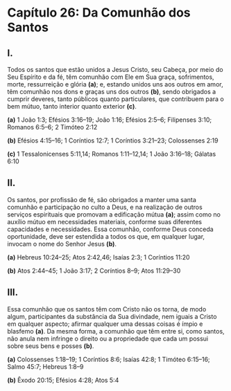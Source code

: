 # Capítulo 26: Da Comunhão dos Santos

## **I.**
Todos os santos que estão unidos a Jesus Cristo, seu Cabeça, por meio do Seu Espírito e da fé, têm comunhão com Ele em Sua graça, sofrimentos, morte, ressurreição e glória **(a)**; e, estando unidos uns aos outros em amor, têm comunhão nos dons e graças uns dos outros **(b)**, sendo obrigados a cumprir deveres, tanto públicos quanto particulares, que contribuem para o bem mútuo, tanto interior quanto exterior **(c)**.

**(a)** 1 João 1:3; Efésios 3:16–19; João 1:16; Efésios 2:5–6; Filipenses 3:10; Romanos 6:5–6; 2 Timóteo 2:12

**(b)** Efésios 4:15–16; 1 Coríntios 12:7; 1 Coríntios 3:21–23; Colossenses 2:19

**(c)** 1 Tessalonicenses 5:11,14; Romanos 1:11–12,14; 1 João 3:16–18; Gálatas 6:10

## **II.**
Os santos, por profissão de fé, são obrigados a manter uma santa comunhão e participação no culto a Deus, e na realização de outros serviços espirituais que promovam a edificação mútua **(a)**; assim como no auxílio mútuo em necessidades materiais, conforme suas diferentes capacidades e necessidades. Essa comunhão, conforme Deus conceda oportunidade, deve ser estendida a todos os que, em qualquer lugar, invocam o nome do Senhor Jesus **(b)**.

**(a)** Hebreus 10:24–25; Atos 2:42,46; Isaías 2:3; 1 Coríntios 11:20

**(b)** Atos 2:44–45; 1 João 3:17; 2 Coríntios 8–9; Atos 11:29–30

## **III.**
Essa comunhão que os santos têm com Cristo não os torna, de modo algum, participantes da substância da Sua divindade, nem iguais a Cristo em qualquer aspecto; afirmar qualquer uma dessas coisas é ímpio e blasfemo **(a)**. Da mesma forma, a comunhão que têm entre si, como santos, não anula nem infringe o direito ou a propriedade que cada um possui sobre seus bens e posses **(b)**. 

**(a)** Colossenses 1:18–19; 1 Coríntios 8:6; Isaías 42:8; 1 Timóteo 6:15–16; Salmo 45:7; Hebreus 1:8–9

**(b)** Êxodo 20:15; Efésios 4:28; Atos 5:4

